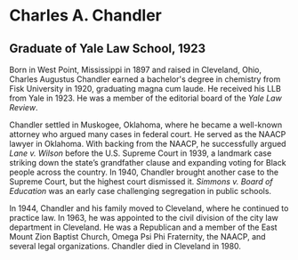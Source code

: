 # Charles A. Chandler
## Graduate of Yale Law School, 1923
Born in West Point, Mississippi in 1897 and raised in Cleveland, Ohio, Charles Augustus Chandler earned a bachelor's degree in chemistry from Fisk University in 1920, graduating magna cum laude. He received his LLB from Yale in 1923. He was a member of the editorial board of the *Yale Law Review*.

Chandler settled in Muskogee, Oklahoma, where he became a well-known attorney who argued many cases in federal court. He served as the NAACP lawyer in Oklahoma. With backing from the NAACP, he successfully argued *Lane v. Wilson* before the U.S. Supreme Court in 1939, a landmark case striking down the state’s grandfather clause and expanding voting for Black people across the country. In 1940, Chandler brought another case to the Supreme Court, but the highest court dismissed it. *Simmons v. Board of Education* was an early case challenging segregation in public schools.

In 1944, Chandler and his family moved to Cleveland, where he continued to practice law. In 1963, he was appointed to the civil division of the city law department in Cleveland. He was a Republican and a member of the East Mount Zion Baptist Church, Omega Psi Phi Fraternity, the NAACP, and several legal organizations. Chandler died in Cleveland in 1980.

